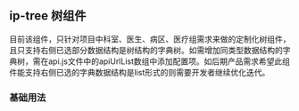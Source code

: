## ip-tree 树组件

目前该组件，只针对项目中科室、医生、病区、医疗组需求来做的定制化树组件，且只支持右侧已选部分数据结构是树结构的字典树。如需增加同类型数据结构的字典树，需在api.js文件中的apiUrlList数组中添加配置项。如后期产品需求希望此组件能支持右侧已选的字典数据结构是list形式的则需要开发者继续优化迭代。

### 基础用法